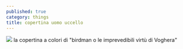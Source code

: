 ```yaml
---
published: true
category: things
title: copertina uomo uccello
---
```

![]({{site.baseurl}}/assets/birdman-copertina.png)
la copertina a colori di "birdman o le imprevedibili virtù di Voghera"
